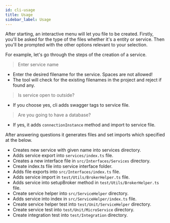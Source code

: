 ```yaml
---
id: cli-usage
title: Usage
sidebar_label: Usage
---
```



After starting, an interactive menu will let you file to be created. Firstly, you'll be asked for the type of the files whether it's a entity or service. Then you'll be prompted with the other options relevant to your selection.

For example, let's go through the steps of the creation of a service.

>Enter service name

 - Enter the desired filename for the service. Spaces are not allowed!
 - The tool will check for the existing filenames in the project and reject if found any.

>Is service open to outside?

- If you choose yes, cli adds swagger tags to service file. 

>Are you going to have a database?
 - If yes, it adds `connectionInstance` method and import to service file.


After answering questions it generates files and set imports which specified at the below.

 - Creates new service with given name into services directory.
 - Adds service export into ``services/index.ts`` file.
 - Creates a new interface file in `src/Interfaces/Services` directory.
 - Create index.ts file into service interface folder.
 - Adds file exports into `src/Interfaces/index.ts` file.
 - Adds service import in `test/Utils/BrokerHelper.ts` file.
 - Adds service into setupBroker method in `test/Utils/BrokerHelper.ts` file.
 - Create service helper into `src/ServiceHelper` directory.
 - Adds service into index in `src/ServiceHelper/index.ts` file.
 - Create service helper test into `test/Unit/ServiceHelper` directory.
 - Create service test into `test/Unit/MicroService` directory.
 - Create integration test into `test/Integration` directory.
 